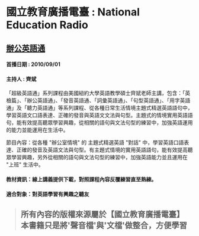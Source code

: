 # 國立教育廣播電臺 : National Education Radio
## [辦公英語通](https://channelplus.ner.gov.tw/viewalllang/52)
#### 首播日期 : 2010/09/01
#### 主持人 : 齊斌

「超級英語通」系列課程由美國紐約大學英語教學碩士齊斌老師主講，包含：「英檢篇」、「辦公英語通」、「發音英語通、「詞彙英語通」、「句型英語通」、「用字英語通」及「聽力英語通」等系列課程、從各種日常生活情境主題式精選英語語句中，學習英語文口語表達、正確的發音與英語文文法與句型。主題式的情境實用英語語句，能有效提高聽眾學習興趣，從相關的語句與文法句型的練習中，加強英語運用的能力並能運用在生活中。

節目內容：從各種 "辦公室情境" 的 主題式精選英語 "對話" 中，學習英語口語表達、正確的發音及英語文法與句型。有主題式情境的實用英語語句，能有效提高聽眾學習興趣，另外從相關的語句與文法句型的練習中，加強英語能力並且運用在 "上班" 生活中。

#### 教材資訊：線上講義提供下載，對照課程內容反覆練習直至熟練。
#### 適合對象：對英語學習有興趣之聽友

> <h2>所有內容的版權來源屬於【國立教育廣播電臺】
> <br>本書籍只是將'聲音檔'與'文檔'做整合，方便學習</h2>